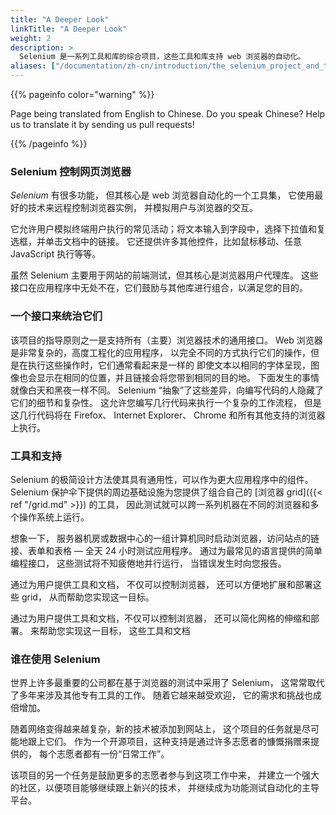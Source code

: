 ```yaml
---
title: "A Deeper Look"
linkTitle: "A Deeper Look"
weight: 2
description: >
  Selenium 是一系列工具和库的综合项目，这些工具和库支持 web 浏览器的自动化。
aliases: ["/documentation/zh-cn/introduction/the_selenium_project_and_tools/"]  
---
```


{{% pageinfo color="warning" %}}
<p class="lead">
   <i class="fas fa-language display-4"></i> 
   Page being translated from 
   English to Chinese. Do you speak Chinese? Help us to translate
   it by sending us pull requests!
</p>
{{% /pageinfo %}}

### Selenium 控制网页浏览器

_Selenium_ 有很多功能，
但其核心是 web 浏览器自动化的一个工具集，
它使用最好的技术来远程控制浏览器实例，
并模拟用户与浏览器的交互。

它允许用户模拟终端用户执行的常见活动；将文本输入到字段中，选择下拉值和复选框，并单击文档中的链接。
它还提供许多其他控件，比如鼠标移动、任意 JavaScript 执行等等。

虽然 Selenium 主要用于网站的前端测试，但其核心是浏览器用户代理库。
这些接口在应用程序中无处不在，它们鼓励与其他库进行组合，以满足您的目的。

### 一个接口来统治它们

该项目的指导原则之一是支持所有（主要）浏览器技术的通用接口。
Web 浏览器是非常复杂的，高度工程化的应用程序，
以完全不同的方式执行它们的操作，但是在执行这些操作时，它们通常看起来是一样的
即使文本以相同的字体呈现，图像也会显示在相同的位置，并且链接会将您带到相同的目的地。
下面发生的事情就像白天和黑夜一样不同。
Selenium “抽象”了这些差异，向编写代码的人隐藏了它们的细节和复杂性。
这允许您编写几行代码来执行一个复杂的工作流程，
但是这几行代码将在 Firefox、 Internet Explorer、 Chrome 和所有其他支持的浏览器上执行。

### 工具和支持

Selenium 的极简设计方法使其具有通用性，可以作为更大应用程序中的组件。
Selenium 保护伞下提供的周边基础设施为您提供了组合自己的
[浏览器 grid]({{< ref "/grid.md" >}}) 的工具，
因此测试就可以跨一系列机器在不同的浏览器和多个操作系统上运行。

想象一下，
服务器机房或数据中心的一组计算机同时启动浏览器，访问站点的链接、表单和表格 &mdash;
全天 24 小时测试应用程序。
通过为最常见的语言提供的简单编程接口，
这些测试将不知疲倦地并行运行，
当错误发生时向您报告。

通过为用户提供工具和文档，
不仅可以控制浏览器，
还可以方便地扩展和部署这些 grid，
从而帮助您实现这一目标。

通过为用户提供工具和文档，不仅可以控制浏览器，
还可以简化网格的伸缩和部署。
来帮助您实现这一目标，
这些工具和文档

### 谁在使用 Selenium

世界上许多最重要的公司都在基于浏览器的测试中采用了 Selenium，
这常常取代了多年来涉及其他专有工具的工作。
随着它越来越受欢迎，
它的需求和挑战也成倍增加。

随着网络变得越来越复杂，新的技术被添加到网站上，
这个项目的任务就是尽可能地跟上它们。
作为一个开源项目，这种支持是通过许多志愿者的慷慨捐赠来提供的，
每个志愿者都有一份“日常工作”。

该项目的另一个任务是鼓励更多的志愿者参与到这项工作中来，
并建立一个强大的社区，以便项目能够继续跟上新兴的技术，
并继续成为功能测试自动化的主导平台。